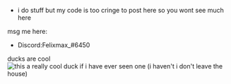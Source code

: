 - i do stuff but my code is too cringe to post here so you wont see much here


msg me here:

- Discord:Felixmax_#6450


ducks are cool 
<img alt="this a really cool duck if i have ever seen one (i haven't i don't leave the house)" src="https://www.kuriose-feiertage.de/wp-content/uploads/2014/02/LameDuckFacebook.jpg">
